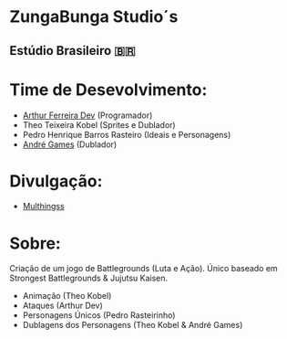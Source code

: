 # ZungaBunga Studio´s
## Estúdio Brasileiro 🇧🇷

# Time de Desevolvimento:
<ul> 
    <li><a href="https://github.com/arthurferreira-dev">Arthur Ferreira Dev</a> (Programador)</li>
    <li>Theo Teixeira Kobel (Sprites e Dublador)</li>
    <li>Pedro Henrique Barros Rasteiro (Ideais e Personagens)</li>
    <li><a href="https://www.youtube.com/@AndreGames2025">André Games</a> (Dublador)</li>
</ul>

# Divulgação:
<ul>
    <li><a href="https://www.youtube.com/@Multhingss">Multhingss</a></li>
</ul>

# Sobre:
<p>Criação de um jogo de Battlegrounds (Luta e Ação). Único baseado em Strongest Battlegrounds & Jujutsu Kaisen.</p>
<ul>
    <li>Animação (Theo Kobel)</li>
    <li>Ataques (Arthur Dev)</li>
    <li>Personagens Únicos (Pedro Rasteirinho)</li>
    <li>Dublagens dos Personagens (Theo Kobel & André Games)</li>
</ul>